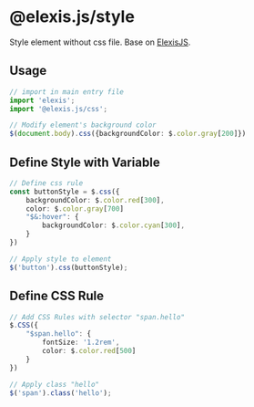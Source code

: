 # @elexis.js/style
Style element without css file. Base on [ElexisJS](https://github.com/defaultkavy/elexis).

## Usage
```ts
// import in main entry file
import 'elexis';
import '@elexis.js/css';

// Modify element's background color
$(document.body).css({backgroundColor: $.color.gray[200]})
```

## Define Style with Variable
```ts
// Define css rule
const buttonStyle = $.css({
    backgroundColor: $.color.red[300],
    color: $.color.gray[700]
    "$&:hover": {
        backgroundColor: $.color.cyan[300],
    }
})

// Apply style to element
$('button').css(buttonStyle);
```

## Define CSS Rule
```ts
// Add CSS Rules with selector "span.hello"
$.CSS({
    "$span.hello": {
        fontSize: '1.2rem',
        color: $.color.red[500]
    }
})

// Apply class "hello"
$('span').class('hello');
```